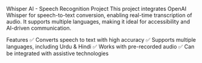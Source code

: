Whisper AI - Speech Recognition Project
This project integrates OpenAI Whisper for speech-to-text conversion, enabling real-time transcription of audio. It supports multiple languages, making it ideal for accessibility and AI-driven communication.

Features
✅ Converts speech to text with high accuracy
✅ Supports multiple languages, including Urdu & Hindi
✅ Works with pre-recorded audio
✅ Can be integrated with assistive technologies
